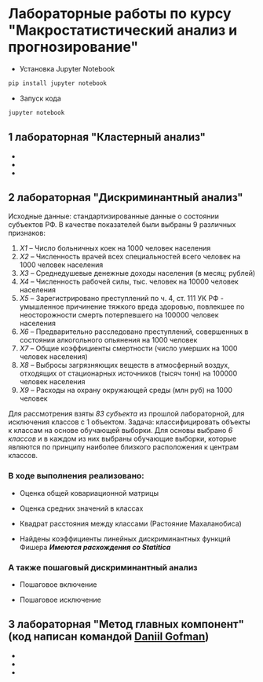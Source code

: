 # Лабораторные работы по курсу "Макростатистический анализ и прогнозирование"

- Установка Jupyter Notebook 

```python 
pip install jupyter notebook
```

- Запуск кода

```python 
jupyter notebook
```

## 1 лабораторная "Кластерный анализ"

- 

-

-

## 2 лабораторная "Дискриминантный анализ" 

Исходные данные: стандартизированные данные о состоянии субъектов РФ. В качестве показателей были выбраны 9 различных признаков: 

1. *Х1* – Число больничных коек на 1000 человек населения 
2. *Х2* – Численность врачей всех специальностей всего человек на 1000 человек населения 
3. *Х3* – Среднедушевые денежные доходы населения (в месяц; рублей)
4. *Х4* – Численность рабочей силы, тыс. человек на 10000 человек населения 
5. *Х5* – Зарегистрировано преступлений по ч. 4, ст. 111 УК РФ - умышленное причинение тяжкого вреда здоровью, повлекшее по неосторожности смерть потерпевшего на 100000 человек населения
6. *Х6* – Предварительно расследовано преступлений, совершенных в состоянии алкогольного опьянения на 1000 человек
7. *Х7* – Общие коэффициенты смертности (число умерших на 1000 человек населения)
8. *Х8* – Выбросы загрязняющих веществ в атмосферный воздух, отходящих от стационарных источников (тысяч тонн) на 100000 человек населения
9. *Х9* – Расходы на охрану окружающей среды (млн руб) на 1000 человек

Для рассмотрения взяты *83 субъекта* из прошлой лабораторной, для исключения классов с 1 объектом. Задача: классифицировать объекты к классам на основе обучающей выборки. Для основы выбрано *6 классов* и в каждом из них выбраны обучающие выборки, которые являются по принципу наиболее близкого расположения к центрам классов. 

### В ходе выполнения реализовано:  

- Оценка общей ковариационной матрицы

- Оценка средних значений в классах 

- Квадрат расстояния между классами (Растояние Махаланобиса)

- Найдены коэффициенты линейных дискриминантных функций Фишера ___Имеются расхождения со Statitica___

### А также пошаговый дискриминантный анализ 

- Пошаговое включение

- Пошаговое исключение

## 3 лабораторная "Метод главных компонент" (код написан командой [Daniil Gofman](https://github.com/danielgof))

-

-

-
